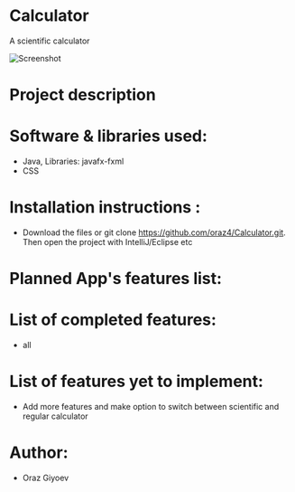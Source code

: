 # Calculator
A scientific calculator

![Screenshot](https://user-images.githubusercontent.com/49120405/152638090-7905f64f-9b7a-448f-a7f2-5ec177faed21.JPG)

# Project description


# Software & libraries used:
- Java, Libraries: javafx-fxml
- CSS

# Installation instructions :
- Download the files or git clone https://github.com/oraz4/Calculator.git. Then open the project with IntelliJ/Eclipse etc

# Planned App's features list:

# List of completed features:
- all

# List of features yet to implement:
- Add more features and make option to switch between scientific and regular calculator

# Author:
- Oraz Giyoev
